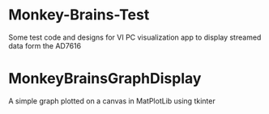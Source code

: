 # Monkey-Brains-Test
Some test code and designs for VI PC visualization app to display streamed data form the AD7616

# MonkeyBrainsGraphDisplay
A simple graph plotted on a canvas in MatPlotLib using tkinter 
